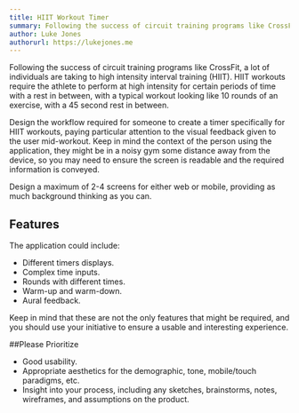 ```yaml
---
title: HIIT Workout Timer
summary: Following the success of circuit training programs like CrossFit, a lot of individuals are taking to high intensity interval training (HIIT). Design the workflow required for someone to create a timer specifically for HIIT workouts, paying particular attention to the visual feedback given to the user mid-workout.
author: Luke Jones
authorurl: https://lukejones.me
---
```

Following the success of circuit training programs like CrossFit, a lot of individuals are taking to high intensity interval training (HIIT). HIIT workouts require the athlete to perform at high intensity for certain periods of time with a rest in between, with a typical workout looking like 10 rounds of an exercise, with a 45 second rest in between. 

Design the workflow required for someone to create a timer specifically for HIIT workouts, paying particular attention to the visual feedback given to the user mid-workout. Keep in mind the context of the person using the application, they might be in a noisy gym some distance away from the device, so you may need to ensure the screen is readable and the required information is conveyed.

Design a maximum of 2-4 screens for either web or mobile, providing as much background thinking as you can.

## Features

The application could include:

* Different timers displays.
* Complex time inputs.
* Rounds with different times.
* Warm-up and warm-down.
* Aural feedback.

Keep in mind that these are not the only features that might be required, and you should use your initiative to ensure a usable and interesting experience.

##Please Prioritize

* Good usability.
* Appropriate aesthetics for the demographic, tone, mobile/touch paradigms, etc.
* Insight into your process, including any sketches, brainstorms, notes, wireframes, and assumptions on the product.
